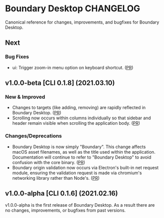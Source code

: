 # Boundary Desktop CHANGELOG

Canonical reference for changes, improvements, and bugfixes for Boundary Desktop.

## Next

### Bug Fixes

- ui: Trigger zoom-in menu option on keyboard shortcut. ([PR](https://github.com/hashicorp/boundary-ui/pull/505))

## v1.0.0-beta [CLI 0.1.8] (2021.03.10)

### New & Improved

- Changes to targets (like adding, removing) are rapidly reflected in Boundary Desktop. ([PR](https://github.com/hashicorp/boundary-ui/pull/487))
- Scrolling now occurs within columns individually so that sidebar and header remain visible when scrolling the application body.  ([PR](https://github.com/hashicorp/boundary-ui/pull/482))

### Changes/Deprecations

- Boundary Desktop is now simply "Boundary".  This change affects macOS asset filenames, as well as the title used within the application.  Documentation will continue to refer to "Boundary Desktop" to avoid confusion with the core binary.  ([PR](https://github.com/hashicorp/boundary-ui/pull/481))
- Boundary origin validation now occurs via Electron's built-in net request module, ensuring the validation request is made via chromium's networking library rather than Node's.  ([PR](https://github.com/hashicorp/boundary-ui/pull/480))

## v1.0.0-alpha [CLI 0.1.6] (2021.02.16)

v1.0.0-alpha is the first release of Boundary Desktop. As a result there are no changes, improvements, or bugfixes from past versions.
